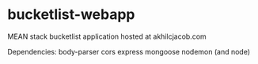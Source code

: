 # bucketlist-webapp
MEAN stack bucketlist application hosted at akhilcjacob.com

Dependencies:
  body-parser
  cors
  express
  mongoose
  nodemon
  (and node)
